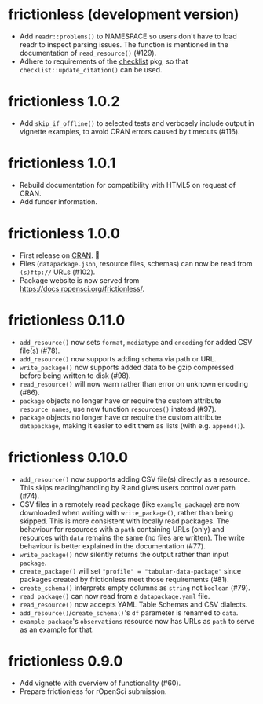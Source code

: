 # frictionless (development version)

- Add `readr::problems()` to NAMESPACE so users don't have to load readr to
  inspect parsing issues.
  The function is mentioned in the documentation of `read_resource()` (#129).
- Adhere to requirements of the [checklist](https://github.com/inbo/checklist)
  pkg, so that `checklist::update_citation()` can be used.

# frictionless 1.0.2

- Add `skip_if_offline()` to selected tests and verbosely include 
  output in vignette examples, to avoid CRAN errors caused by timeouts (#116).

# frictionless 1.0.1

- Rebuild documentation for compatibility with HTML5 on request of CRAN.
- Add funder information.

# frictionless 1.0.0

- First release on [CRAN](https://cran.r-project.org/package=frictionless). 🎉
- Files (`datapackage.json`, resource files, schemas) can now be read from
  `(s)ftp://` URLs (#102).
- Package website is now served from <https://docs.ropensci.org/frictionless/>.

# frictionless 0.11.0

- `add_resource()` now sets `format`, `mediatype` and `encoding` for added CSV 
  file(s) (#78).
- `add_resource()` now supports adding `schema` via path or URL.
- `write_package()` now supports added data to be gzip compressed before being
  written to disk (#98).
- `read_resource()` will now warn rather than error on unknown encoding (#86).
- `package` objects no longer have or require the custom attribute 
  `resource_names`, use new function `resources()` instead (#97).
- `package` objects no longer have or require the custom attribute 
  `datapackage`, making it easier to edit them as lists (with e.g. `append()`).

# frictionless 0.10.0

- `add_resource()` now supports adding CSV file(s) directly as a resource.
  This skips reading/handling by R and gives users control over `path` (#74).
- CSV files in a remotely read package (like `example_package`) are now
  downloaded when writing with `write_package()`, rather than being skipped.
  This is more consistent with locally read packages.
  The behaviour for resources with a `path` containing URLs (only) and resources 
  with `data` remains the same (no files are written).
  The write behaviour is better explained in the documentation (#77).
- `write_package()` now silently returns the output rather than input `package`.
- `create_package()` will set `"profile" = "tabular-data-package"` since 
  packages created by frictionless meet those requirements (#81).
- `create_schema()` interprets empty columns as `string` not `boolean` (#79).
- `read_package()` can now read from a `datapackage.yaml` file.
- `read_resource()` now accepts YAML Table Schemas and CSV dialects.
- `add_resource()`/`create_schema()`'s `df` parameter is renamed to `data`.
- `example_package`'s `observations` resource now has URLs as `path` to serve 
  as an example for that.

# frictionless 0.9.0

- Add vignette with overview of functionality (#60).
- Prepare frictionless for rOpenSci submission.
